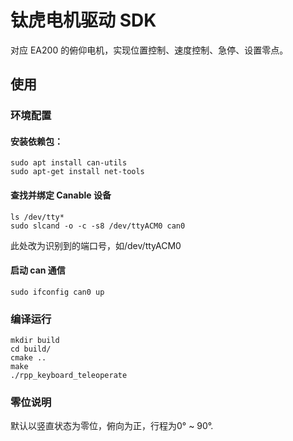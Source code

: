 # 钛虎电机驱动 SDK

对应 EA200 的俯仰电机，实现位置控制、速度控制、急停、设置零点。

## 使用

### 环境配置

#### 安装依赖包：

```
sudo apt install can-utils
sudo apt-get install net-tools
```

#### 查找并绑定 Canable 设备

```
ls /dev/tty*
sudo slcand -o -c -s8 /dev/ttyACM0 can0
```

此处改为识别到的端口号，如/dev/ttyACM0

#### 启动 can 通信

```
sudo ifconfig can0 up
```

### 编译运行

```
mkdir build
cd build/
cmake ..
make
./rpp_keyboard_teleoperate
```

### 零位说明

默认以竖直状态为零位，俯向为正，行程为0° ~ 90°.
